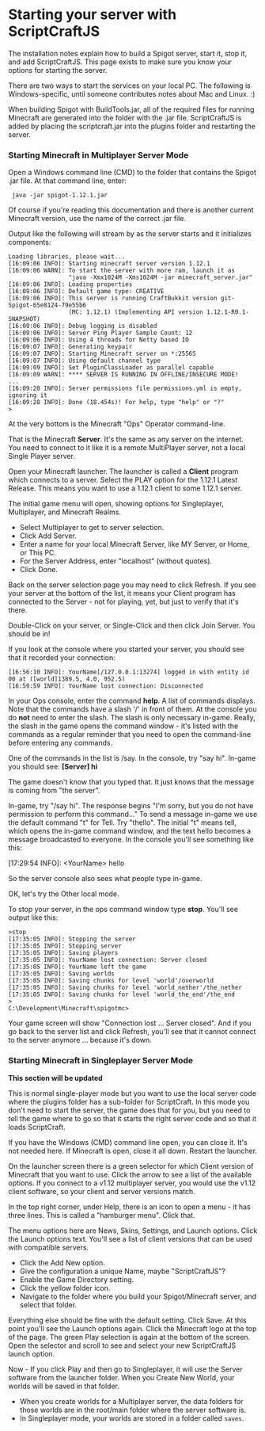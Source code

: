 # Starting your server with ScriptCraftJS

The installation notes explain how to build a Spigot server, start it, stop it, and add ScriptCraftJS. This page exists to make sure you know your options for starting the server.

There are two ways to start the services on your local PC. The following is Windows-specific, until someone contributes notes about Mac and Linux. :)

When building Spigot with BuildTools.jar, all of the required files for running Minecraft are generated into the folder with the .jar file. ScriptCraftJS is added by placing the scriptcraft.jar into the plugins folder and restarting the server.

### Starting Minecraft in Multiplayer Server Mode

Open a Windows command line (CMD) to the folder that contains the Spigot .jar file. At that command line, enter:

     java -jar spigot-1.12.1.jar

Of course if you're reading this documentation and there is another current Minecraft version, use the name of the correct .jar file.

Output like the following will stream by as the server starts and it initializes components:

```
Loading libraries, please wait...
[16:09:06 INFO]: Starting minecraft server version 1.12.1
[16:09:06 WARN]: To start the server with more ram, launch it as
                 "java -Xmx1024M -Xms1024M -jar minecraft_server.jar"
[16:09:06 INFO]: Loading properties
[16:09:06 INFO]: Default game type: CREATIVE
[16:09:06 INFO]: This server is running CraftBukkit version git-Spigot-65e8124-79e55b6
                 (MC: 1.12.1) (Implementing API version 1.12.1-R0.1-SNAPSHOT)
[16:09:06 INFO]: Debug logging is disabled
[16:09:06 INFO]: Server Ping Player Sample Count: 12
[16:09:06 INFO]: Using 4 threads for Netty based IO
[16:09:07 INFO]: Generating keypair
[16:09:07 INFO]: Starting Minecraft server on *:25565
[16:09:07 INFO]: Using default channel type
[16:09:09 INFO]: Set PluginClassLoader as parallel capable
[16:09:09 WARN]: **** SERVER IS RUNNING IN OFFLINE/INSECURE MODE!
...
[16:09:28 INFO]: Server permissions file permissions.yml is empty, ignoring it
[16:09:28 INFO]: Done (18.454s)! For help, type "help" or "?"
>
```

At the very bottom is the Minecraft "Ops" Operator command-line.

That is the Minecraft **Server**. It's the same as any server on the internet. You need to connect to it like it is a remote MultiPlayer server, not a local Single Player server.

Open your Minecraft launcher. The launcher is called a **Client** program which connects to a server. Select the PLAY option for the 1.12.1 Latest Release. This means you want to use a 1.12.1 client to some 1.12.1 server.

The initial game menu will open, showing options for Singleplayer, Multiplayer, and Minecraft Realms.

- Select Multiplayer to get to server selection.
- Click Add Server.
- Enter a name for your local Minecraft Server, like MY Server, or Home, or This PC.
- For the Server Address, enter "localhost" (without quotes).
- Click Done.

Back on the server selection page you may need to click Refresh. If you see your server at the bottom of the list, it means your Client program has connected to the Server - not for playing, yet, but just to verify that it's there.

Double-Click on your server, or Single-Click and then click Join Server. You should be in!

If you look at the console where you started your server, you should see that it recorded your connection:

    [16:56:10 INFO]: YourName[/127.0.0.1:13274] logged in with entity id 00 at ([world]1389.5, 4.0, 952.5)
    [16:59:59 INFO]: YourName lost connection: Disconnected

In your Ops console, enter the command **help**. A list of commands displays. Note that the commands have a slash '/' in front of them. At the console you do **not** need to enter the slash. The slash is only necessary in-game. Really, the slash in the game opens the command window - it's listed with the commands as a regular reminder that you need to open the command-line before entering any commands.

One of the commands in the list is /say. In the console, try "say hi". In-game you should see:
**[Server] hi**

The game doesn't know that you typed that. It just knows that the message is coming from "the server".

In-game, try "/say hi". The response begins "I'm sorry, but you do not have permission to perform this command..." To send a message in-game we use the default command "t" for Tell. Try "thello". The initial "t" means tell, which opens the in-game command window, and the text hello becomes a message broadcasted to everyone. In the console you'll see something like this:

[17:29:54 INFO]: \<YourName> hello

So the server console also sees what people type in-game.

OK, let's try the Other local mode.

To stop your server, in the ops command window type **stop**. You'll see output like this:

```
>stop
[17:35:05 INFO]: Stopping the server
[17:35:05 INFO]: Stopping server
[17:35:05 INFO]: Saving players
[17:35:05 INFO]: YourName lost connection: Server closed
[17:35:05 INFO]: YourName left the game
[17:35:05 INFO]: Saving worlds
[17:35:05 INFO]: Saving chunks for level 'world'/overworld
[17:35:05 INFO]: Saving chunks for level 'world_nether'/the_nether
[17:35:05 INFO]: Saving chunks for level 'world_the_end'/the_end
>
C:\Development\Minecraft\spigotmc>
```

Your game screen will show "Connection lost ... Server closed". And if you go back to the server list and click Refresh, you'll see that it cannot connect to the server anymore ... because it's down.

### Starting Minecraft in Singleplayer Server Mode

**This section will be updated**
<!-- TODO check singleplayer -->
This is normal single-player mode but you want to use the local server code where the plugins folder has a sub-folder for ScriptCraft. In this mode you don't need to start the server, the game does that for you, but you need to tell the game where to go so that it starts the right server code and so that it loads ScriptCraft.

If you have the Windows (CMD) command line open, you can close it. It's not needed here. If Minecraft is open, close it all down. Restart the launcher.

On the launcher screen there is a green selector for which Client version of Minecraft that you want to use. Click the arrow to see a list of the available options. If you connect to a v1.12 multiplayer server, you would use the v1.12 client software, so your client and server versions match.

In the top right corner, under Help, there is an icon to open a menu - it has three lines. This is called a "hamburger menu". Click that.

The menu options here are News, Skins, Settings, and Launch options. Click the Launch options text. You'll see a list of client versions that can be used with compatible servers.

- Click the Add New option.
- Give the configuration a unique Name, maybe "ScriptCraftJS"?
- Enable the Game Directory setting.
- Click the yellow folder icon.
- Navigate to the folder where you build your Spigot/Minecraft server, and select that folder.

Everything else should be fine with the default setting. Click Save. At this point you'll see the Launch options again. Click the Minecraft logo at the top of the page. The green Play selection is again at the bottom of the screen. Open the selector and scroll to see and select your new ScriptCraftJS launch option.

Now - If you click Play and then go to Singleplayer, it will use the Server software from the launcher folder. When you Create New World, your worlds will be saved in that folder.

- When you create worlds for a Multiplayer server, the data folders for those worlds are in the root/main folder where the server software is.
- In Singleplayer mode, your worlds are stored in a folder called `saves`.


[installdoc]: Installation.md